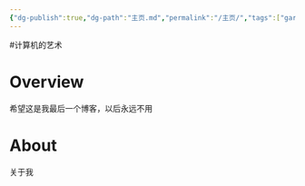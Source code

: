 ```yaml
---
{"dg-publish":true,"dg-path":"主页.md","permalink":"/主页/","tags":["gardenEntry"]}
---
```


#计算机的艺术 

# Overview
希望这是我最后一个博客，以后永远不用


# About
关于我